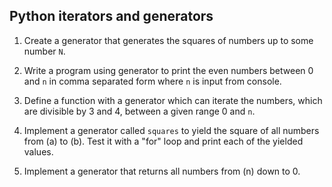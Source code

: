 ## Python iterators and generators

1. Create a generator that generates the squares of numbers up to some number `N`.

2. Write a program using generator to print the even numbers between 0 and `n` in comma separated form where `n` is input from console.

3. Define a function with a generator which can iterate the numbers, which are divisible by 3 and 4, between a given range 0 and `n`.

4. Implement a generator called `squares` to yield the square of all numbers from (a) to (b). Test it with a "for" loop and print each of the yielded values.

5. Implement a generator that returns all numbers from (n) down to 0.




 